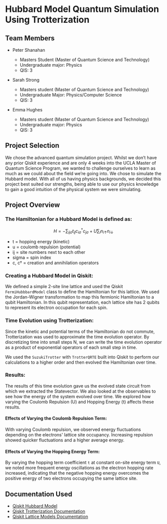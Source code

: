 # Hubbard Model Quantum Simulation Using Trotterization

## Team Members

- Peter Shanahan
  - Masters Student (Master of Quantum Science and Technology)
  - Undergraduate major: Physics
  - QIS: 3

- Sarah Strong
  - Masters student (Master of Quantum Science and Technology)
  - Undergraduate Major: Physics/Computer Science
  - QIS: 3

- Emma Hughes
  - Masters student (Master of Quantum Science and Technology)
  - Undergraduate major: Physics
  - QIS: 3

## Project Selection

We chose the advanced quantum simulation project. Whilst we don’t have any prior Qiskit experience and are only 4 weeks into the UCLA Master of Quantum Science Program, we wanted to challenge ourselves to learn as much as we could about the field we’re going into. We chose to simulate the Hubbard model. With all of us having physics backgrounds, we decided this project best suited our strengths, being able to use our physics knowledge to gain a good intuition of the physical system we were simulating.

## Project Overview

### The Hamiltonian for a Hubbard Model is defined as:
$$
H = -\sum_{ij\sigma} t_{ij} c_{i\sigma}^{\dagger} c_{j\sigma} + U \sum_{i} n_{i\uparrow} n_{i\downarrow}
$$
- t = hopping energy (kinetic)
- u = coulomb repulsion (potential)
- ij = site numbers next to each other
- sigma = spin index
- c, c† = creation and annihilation operators

### Creating a Hubbard Model in Qiskit:

We defined a simple 2-site line lattice and used the Qiskit `FermiHubbbardModel` class to define the Hamiltonian for this lattice. We used the Jordan-Wigner transformation to map this fermionic Hamiltonian to a qubit Hamiltonian. In this qubit representation, each lattice site has 2 qubits to represent its electron occupation for each spin.

### Time Evolution using Trotterization:

Since the kinetic and potential terms of the Hamiltonian do not commute, Trotterization was used to approximate the time evolution operator. By discretizing time into small steps N, we can write the time evolution operator as a product of exponential operators of each small step in time.

We used the `SuzukiTrotter` with `TrotterQRTE` built into Qiskit to perform our calculations to a higher order and then evolved the Hamiltonian over time.

### Results:

The results of this time evolution gave us the evolved state circuit from which we extracted the Statevector. We also looked at the observables to see how the energy of the system evolved over time. We explored how varying the Coulomb Repulsion (U) and Hopping Energy (t) affects these results.

#### Effects of Varying the Coulomb Repulsion Term:

With varying Coulomb repulsion, we observed energy fluctuations depending on the electrons' lattice site occupancy. Increasing repulsion showed quicker fluctuations and a higher average energy.

#### Effects of Varying the Hopping Energy Term:

By varying the hopping term coefficient `t` at constant on-site energy term `U`, we noted more frequent energy oscillations as the electron hopping rate increased, indicating that the negative hopping energy overcomes the positive energy of two electrons occupying the same lattice site.

## Documentation Used

- [Qiskit Hubbard Model](https://qiskit.org/ecosystem/nature/locale/bn_BN/stubs/qiskit_nature.second_q.hamiltonians.FermiHubbardModel.html)
- [Qiskit Trotterization Documentation](https://qiskit.org/ecosystem/algorithms/tutorials/13_trotterQRTE.html)
- [Qiskit Lattice Models Documentation](https://qiskit.org/ecosystem/nature/tutorials/10_lattice_models.html)
